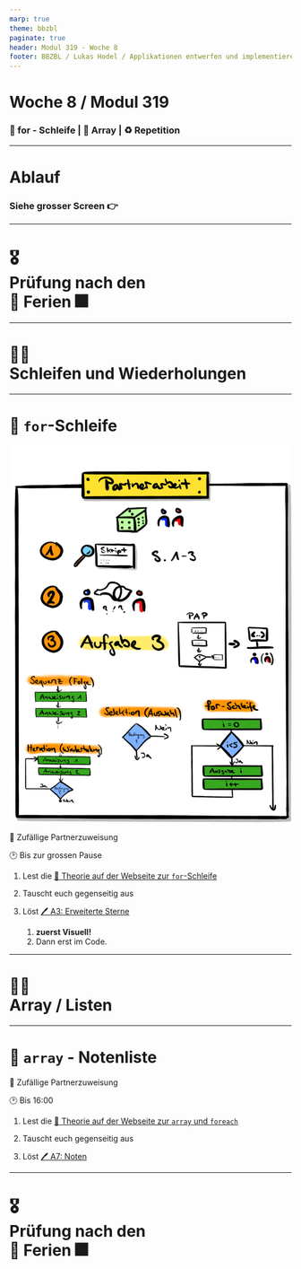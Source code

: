 ```yaml
---
marp: true
theme: bbzbl
paginate: true
header: Modul 319 - Woche 8
footer: BBZBL / Lukas Hodel / Applikationen entwerfen und implementieren
---
```


<!-- _class: big center -->

# Woche 8 / Modul 319

### 🔁 for - Schleife | 🍡 Array | :recycle: Repetition

---

<!-- _class: big center -->

# Ablauf

### Siehe grosser Screen :point_right:

---

<!-- _class: big center -->

# 🎖️ <br /> Prüfung nach den <br /> :christmas_tree: Ferien :fireworks:

---

<!-- _class: big center -->

# :man_teacher: <br/> Schleifen und Wiederholungen

---

# :pencil: `for`-Schleife

![bg right fit](./images/Visualisierung-Partnerarbeit.png)

:game_die: Zufällige Partnerzuweisung

:clock2: Bis zur grossen Pause

1. Lest die [:open_book: Theorie auf der Webseite zur `for`-Schleife](https://codingluke.github.io/bbzbl-modul-319/docs/woche07/5a-while/for)
2. Tauscht euch gegenseitig aus
3. Löst [🖊️ A3: Erweiterte Sterne](https://codingluke.github.io/bbzbl-modul-319/docs/woche07/5a-while/for-aufgaben#a3-erweiterte-sterne-star2)

   1. **zuerst Visuell!**
   2. Dann erst im Code.

---

<!-- _class: big center -->

# :man_teacher: <br/> Array / Listen

---

# :pencil: `array` - Notenliste

:game_die: Zufällige Partnerzuweisung

:clock2: Bis 16:00

1. Lest die [:open_book: Theorie auf der Webseite zur `array` und `foreach`](https://codingluke.github.io/bbzbl-modul-319/docs/woche07/7a-for-arrays/arrays)
2. Tauscht euch gegenseitig aus

3. Löst [🖊️ A7: Noten](https://codingluke.github.io/bbzbl-modul-319/docs/woche07/7a-for-arrays/array-aufgaben#a7-noten-star2)

---

<!-- _class: big center -->

# 🎖️ <br /> Prüfung nach den <br /> :christmas_tree: Ferien :fireworks:
